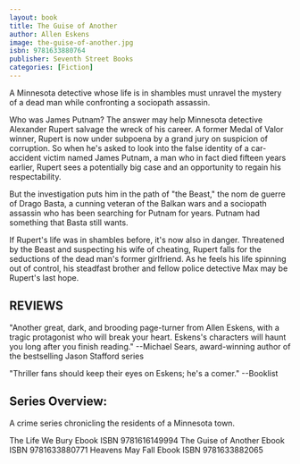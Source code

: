 ```yaml
---
layout: book
title: The Guise of Another
author: Allen Eskens
image: the-guise-of-another.jpg
isbn: 9781633880764
publisher: Seventh Street Books
categories: [Fiction]
---
```

A Minnesota detective whose life is in shambles must unravel the mystery of a dead man while confronting a sociopath assassin.

Who was James Putnam? The answer may help Minnesota detective Alexander Rupert salvage the wreck of his career. A former Medal of Valor winner, Rupert is now under subpoena by a grand jury on suspicion of corruption. So when he's asked to look into the false identity of a car-accident victim named James Putnam, a man who in fact died fifteen years earlier, Rupert sees a potentially big case and an opportunity to regain his respectability.

But the investigation puts him in the path of "the Beast," the nom de guerre of Drago Basta, a cunning veteran of the Balkan wars and a sociopath assassin who has been searching for Putnam for years. Putnam had something that Basta still wants.

If Rupert's life was in shambles before, it's now also in danger. Threatened by the Beast and suspecting his wife of cheating, Rupert falls for the seductions of the dead man's former girlfriend. As he feels his life spinning out of control, his steadfast brother and fellow police detective Max may be Rupert's last hope.

## REVIEWS

"Another great, dark, and brooding page-turner from Allen Eskens, with a tragic protagonist who will break your heart. Eskens's characters will haunt you long after you finish reading." --Michael Sears, award-winning author of the bestselling Jason Stafford series

"Thriller fans should keep their eyes on Eskens; he's a comer." --Booklist

## Series Overview:
A crime series chronicling the residents of a Minnesota town.

The Life We Bury Ebook ISBN 9781616149994
The Guise of Another Ebook ISBN 9781633880771
Heavens May Fall Ebook ISBN 9781633882065

